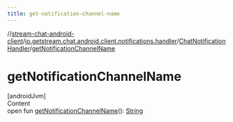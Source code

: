 ```yaml
---
title: get-notification-channel-name
---
```

//[stream-chat-android-client](../../../index.md)/[io.getstream.chat.android.client.notifications.handler](../index.md)/[ChatNotificationHandler](index.md)/[getNotificationChannelName](getNotificationChannelName.md)



# getNotificationChannelName  
[androidJvm]  
Content  
open fun [getNotificationChannelName](getNotificationChannelName.md)(): [String](https://kotlinlang.org/api/latest/jvm/stdlib/kotlin/-string/index.html)  



